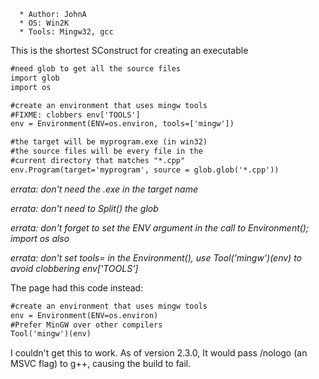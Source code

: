 
      * Author: JohnA 
      * OS: Win2K 
      * Tools: Mingw32, gcc 
This is the shortest SConstruct for creating an executable 
```txt
#need glob to get all the source files
import glob
import os

#create an environment that uses mingw tools
#FIXME: clobbers env['TOOLS']
env = Environment(ENV=os.environ, tools=['mingw'])

#the target will be myprogram.exe (in win32)
#the source files will be every file in the 
#current directory that matches "*.cpp"
env.Program(target='myprogram', source = glob.glob('*.cpp'))
```
_errata: don't need the .exe in the target name_ 

_errata: don't need to Split() the glob_ 

_errata: don't forget to set the ENV argument in the call to Environment(); import os also_ 

_errata: don't set tools= in the Environment(), use Tool('mingw')(env) to avoid clobbering env['TOOLS']_ 

The page had this code instead: 
```txt
#create an environment that uses mingw tools
env = Environment(ENV=os.environ)
#Prefer MinGW over other compilers
Tool('mingw')(env)
```
I couldn't get this to work. As of version 2.3.0, It would pass /nologo (an MSVC flag) to g++, causing the build to fail. 
